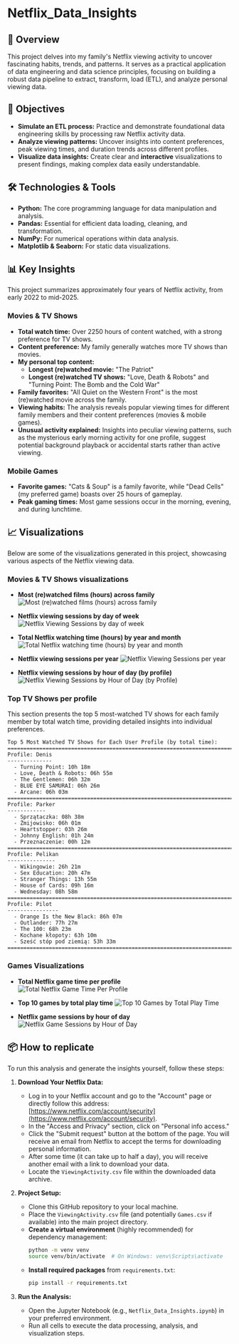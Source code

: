 # Netflix_Data_Insights

## 🚀 Overview

This project delves into my family's Netflix viewing activity to uncover fascinating habits, trends, and patterns. It serves as a practical application of data engineering and data science principles, focusing on building a robust data pipeline to extract, transform, load (ETL), and analyze personal viewing data.

## 🎯 Objectives

* **Simulate an ETL process:** Practice and demonstrate foundational data engineering skills by processing raw Netflix activity data.
* **Analyze viewing patterns:** Uncover insights into content preferences, peak viewing times, and duration trends across different profiles.
* **Visualize data insights:** Create clear and **interactive** visualizations to present findings, making complex data easily understandable.

## 🛠️ Technologies & Tools

* **Python:** The core programming language for data manipulation and analysis.
* **Pandas:** Essential for efficient data loading, cleaning, and transformation.
* **NumPy:** For numerical operations within data analysis.
* **Matplotlib & Seaborn:** For static data visualizations.

## 📊 Key Insights

This project summarizes approximately four years of Netflix activity, from early 2022 to mid-2025.

### Movies & TV Shows

* **Total watch time:** Over 2250 hours of content watched, with a strong preference for TV shows.
* **Content preference:** My family generally watches more TV shows than movies.
* **My personal top content:**
    * **Longest (re)watched movie:** "The Patriot"
    * **Longest (re)watched TV shows:** "Love, Death & Robots" and "Turning Point: The Bomb and the Cold War"
* **Family favorites:** "All Quiet on the Western Front" is the most (re)watched movie across the family.
* **Viewing habits:** The analysis reveals popular viewing times for different family members and their content preferences (movies & mobile games).
* **Unusual activity explained:** Insights into peculiar viewing patterns, such as the mysterious early morning activity for one profile, suggest potential background playback or accidental starts rather than active viewing.

### Mobile Games

* **Favorite games:** "Cats & Soup" is a family favorite, while "Dead Cells" (my preferred game) boasts over 25 hours of gameplay.
* **Peak gaming times:** Most game sessions occur in the morning, evening, and during lunchtime.

## 📈 Visualizations

Below are some of the visualizations generated in this project, showcasing various aspects of the Netflix viewing data.

### Movies & TV Shows visualizations

* **Most (re)watched films (hours) across family**
    ![Most (re)watched films (hours) across family](https://github.com/Denis2999/Netflix_Data_Insights/blob/main/img/most_rewatched_films.png)


* **Netflix viewing sessions by day of week**
    ![Netflix Viewing Sessions by day of week](https://github.com/Denis2999/Netflix_Data_Insights/blob/main/img/day_of_week_sessions.png)


* **Total Netflix watching time (hours) by year and month**
    ![Total Netflix watching time (hours) by year and month](https://github.com/Denis2999/Netflix_Data_Insights/blob/main/img/year_month_watching_time.png)


* **Netflix viewing sessions per year**
    ![Netflix Viewing Sessions per year](https://github.com/Denis2999/Netflix_Data_Insights/blob/main/img/per_year_sessions.png)


* **Netflix viewing sessions by hour of day (by profile)**
    ![Netflix Viewing Sessions by Hour of Day (by Profile)](https://github.com/Denis2999/Netflix_Data_Insights/blob/main/img/hour_of_day_sessions.png)

### Top TV Shows per profile

This section presents the top 5 most-watched TV shows for each family member by total watch time, providing detailed insights into individual preferences.

```
Top 5 Most Watched TV Shows for Each User Profile (by total time):
================================================================================
Profile: Denis
--------------
  - Turning Point: 10h 18m
  - Love, Death & Robots: 06h 55m
  - The Gentlemen: 06h 32m
  - BLUE EYE SAMURAI: 06h 26m
  - Arcane: 06h 03m
================================================================================
Profile: Parker
------------
  - Sprzątaczka: 08h 38m
  - Żmijowisko: 06h 01m
  - Heartstopper: 03h 26m
  - Johnny English: 01h 24m
  - Przeznaczenie: 00h 12m
================================================================================
Profile: Pelikan
---------------
  - Wikingowie: 26h 21m
  - Sex Education: 20h 47m
  - Stranger Things: 13h 55m
  - House of Cards: 09h 16m
  - Wednesday: 08h 58m
================================================================================
Profile: Pilot
----------------
  - Orange Is the New Black: 86h 07m
  - Outlander: 77h 27m
  - The 100: 68h 23m
  - Kochane kłopoty: 63h 10m
  - Sześć stóp pod ziemią: 53h 33m
================================================================================
```
### Games Visualizations

* **Total Netflix game time per profile**
    ![Total Netflix Game Time Per Profile](https://github.com/Denis2999/Netflix_Data_Insights/blob/main/img/game_time_per_profile.png)

* **Top 10 games by total play time**
    ![Top 10 Games by Total Play Time](https://github.com/Denis2999/Netflix_Data_Insights/blob/main/img/total_play_time.png)

* **Netflix game sessions by hour of day**
    ![Netflix Game Sessions by Hour of Day](https://github.com/Denis2999/Netflix_Data_Insights/blob/main/img/sessions_in_a_day.png)

## 📦 How to replicate

To run this analysis and generate the insights yourself, follow these steps:

1.  **Download Your Netflix Data:**
    * Log in to your Netflix account and go to the "Account" page or directly follow this address: [https://www.netflix.com/account/security](https://www.netflix.com/account/security).
    * In the "Access and Privacy" section, click on "Personal info access."
    * Click the "Submit request" button at the bottom of the page. You will receive an email from Netflix to accept the terms for downloading personal information.
    * After some time (it can take up to half a day), you will receive another email with a link to download your data.
    * Locate the `ViewingActivity.csv` file within the downloaded data archive.

2.  **Project Setup:**
    * Clone this GitHub repository to your local machine.
    * Place the `ViewingActivity.csv` file (and potentially `Games.csv` if available) into the main project directory.
    * **Create a virtual environment** (highly recommended) for dependency management:
        ```bash
        python -m venv venv
        source venv/bin/activate  # On Windows: venv\Scripts\activate
        ```
    * **Install required packages** from `requirements.txt`:
        ```bash
        pip install -r requirements.txt
        ```

3.  **Run the Analysis:**
    * Open the Jupyter Notebook (e.g., `Netflix_Data_Insights.ipynb`) in your preferred environment.
    * Run all cells to execute the data processing, analysis, and visualization steps.
